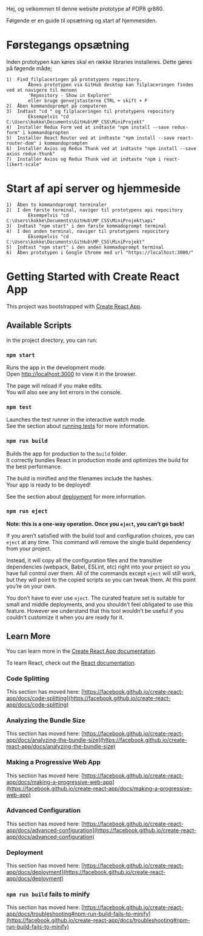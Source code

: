Hej, og velkommen til denne website prototype af PDP8 gr880.

Følgende er en guide til opsætning og start af hjemmesiden.

# Førstegangs opsætning
Inden prototypen kan køres skal en række libraries installeres. 
Dette gøres på føgende måde;

    1)  Find filplaceringen på prototypens repocitory.
            Åbnes prototypen via GitHub desktop kan filplaceringen findes ved at navigere til menuen 
            'Repository - Show in Explorer'
            eller bruge genvejstasterne CTRL + skift + F
    2)  Åben kommandoprompt på computeren
    3)  Indtast "cd " og filplaceringen til prototypens repocitory
            Eksempelvis "cd C:\Users\kokke\Documents\GitHub\MP_CSS\MiniProjekt"
    4)  Installér Redux Form ved at indtaste "npm install --save redux-form" i kommandopropten
    5)  Installér React Router ved at indtaste "npm install --save react-router-dom" i kommandoprompten
    6)  Installér Axios og Redux Thunk ved at indtaste "npm install --save axios redux-thunk"
    7)  Installér Axios og Redux Thunk ved at indtaste "npm i react-likert-scale"


# Start af api server og hjemmeside
    1)  Åben to kommandoprompt terminaler
    2)  I den første terminal, naviger til prototypens api repocitory
            Eksempelvis "cd C:\Users\kokke\Documents\GitHub\MP_CSS\MiniProjekt\api"
    3)  Indtast "npm start" i den første kommadoprompt terminal
    4)  I den anden terminal, naviger til prototypens repocitory
            Eksempelvis "cd C:\Users\kokke\Documents\GitHub\MP_CSS\MiniProjekt"
    5)  Indtast "npm start" i den anden kommadoprompt terminal
    6)  Åben prototypen i Google Chrome med url "https://localhost:3000/"





# Getting Started with Create React App

This project was bootstrapped with [Create React App](https://github.com/facebook/create-react-app).

## Available Scripts

In the project directory, you can run:

### `npm start`

Runs the app in the development mode.\
Open [http://localhost:3000](http://localhost:3000) to view it in the browser.

The page will reload if you make edits.\
You will also see any lint errors in the console.

### `npm test`

Launches the test runner in the interactive watch mode.\
See the section about [running tests](https://facebook.github.io/create-react-app/docs/running-tests) for more information.

### `npm run build`

Builds the app for production to the `build` folder.\
It correctly bundles React in production mode and optimizes the build for the best performance.

The build is minified and the filenames include the hashes.\
Your app is ready to be deployed!

See the section about [deployment](https://facebook.github.io/create-react-app/docs/deployment) for more information.

### `npm run eject`

**Note: this is a one-way operation. Once you `eject`, you can’t go back!**

If you aren’t satisfied with the build tool and configuration choices, you can `eject` at any time. This command will remove the single build dependency from your project.

Instead, it will copy all the configuration files and the transitive dependencies (webpack, Babel, ESLint, etc) right into your project so you have full control over them. All of the commands except `eject` will still work, but they will point to the copied scripts so you can tweak them. At this point you’re on your own.

You don’t have to ever use `eject`. The curated feature set is suitable for small and middle deployments, and you shouldn’t feel obligated to use this feature. However we understand that this tool wouldn’t be useful if you couldn’t customize it when you are ready for it.

## Learn More

You can learn more in the [Create React App documentation](https://facebook.github.io/create-react-app/docs/getting-started).

To learn React, check out the [React documentation](https://reactjs.org/).

### Code Splitting

This section has moved here: [https://facebook.github.io/create-react-app/docs/code-splitting](https://facebook.github.io/create-react-app/docs/code-splitting)

### Analyzing the Bundle Size

This section has moved here: [https://facebook.github.io/create-react-app/docs/analyzing-the-bundle-size](https://facebook.github.io/create-react-app/docs/analyzing-the-bundle-size)

### Making a Progressive Web App

This section has moved here: [https://facebook.github.io/create-react-app/docs/making-a-progressive-web-app](https://facebook.github.io/create-react-app/docs/making-a-progressive-web-app)

### Advanced Configuration

This section has moved here: [https://facebook.github.io/create-react-app/docs/advanced-configuration](https://facebook.github.io/create-react-app/docs/advanced-configuration)

### Deployment

This section has moved here: [https://facebook.github.io/create-react-app/docs/deployment](https://facebook.github.io/create-react-app/docs/deployment)

### `npm run build` fails to minify

This section has moved here: [https://facebook.github.io/create-react-app/docs/troubleshooting#npm-run-build-fails-to-minify](https://facebook.github.io/create-react-app/docs/troubleshooting#npm-run-build-fails-to-minify)
